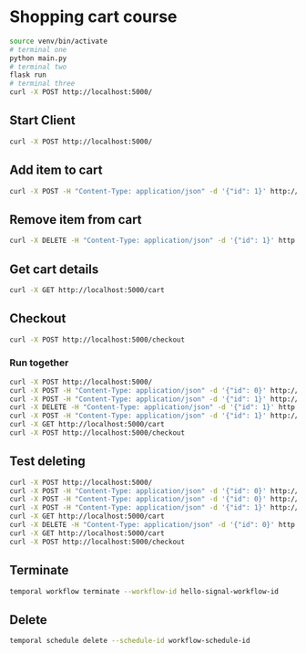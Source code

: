# Shopping cart course

```bash
source venv/bin/activate
# terminal one
python main.py
# terminal two
flask run
# terminal three
curl -X POST http://localhost:5000/
```

## Start Client

```bash
curl -X POST http://localhost:5000/
```

## Add item to cart

```bash
curl -X POST -H "Content-Type: application/json" -d '{"id": 1}' http://localhost:5000/add_to_cart
```

## Remove item from cart

```bash
curl -X DELETE -H "Content-Type: application/json" -d '{"id": 1}' http://localhost:5000/remove_from_cart
```

## Get cart details

```bash
curl -X GET http://localhost:5000/cart
```

## Checkout

```bash
curl -X POST http://localhost:5000/checkout
```

### Run together

```bash
curl -X POST http://localhost:5000/
curl -X POST -H "Content-Type: application/json" -d '{"id": 0}' http://localhost:5000/add_to_cart
curl -X POST -H "Content-Type: application/json" -d '{"id": 1}' http://localhost:5000/add_to_cart
curl -X DELETE -H "Content-Type: application/json" -d '{"id": 1}' http://localhost:5000/remove_from_cart
curl -X POST -H "Content-Type: application/json" -d '{"id": 1}' http://localhost:5000/add_to_cart
curl -X GET http://localhost:5000/cart
curl -X POST http://localhost:5000/checkout
```

## Test deleting

```bash
curl -X POST http://localhost:5000/
curl -X POST -H "Content-Type: application/json" -d '{"id": 0}' http://localhost:5000/add_to_cart
curl -X POST -H "Content-Type: application/json" -d '{"id": 0}' http://localhost:5000/add_to_cart
curl -X POST -H "Content-Type: application/json" -d '{"id": 1}' http://localhost:5000/add_to_cart
curl -X GET http://localhost:5000/cart
curl -X DELETE -H "Content-Type: application/json" -d '{"id": 0}' http://localhost:5000/remove_from_cart
curl -X GET http://localhost:5000/cart
curl -X POST http://localhost:5000/checkout
```

## Terminate

```bash
temporal workflow terminate --workflow-id hello-signal-workflow-id
```

## Delete

```bash
temporal schedule delete --schedule-id workflow-schedule-id
```